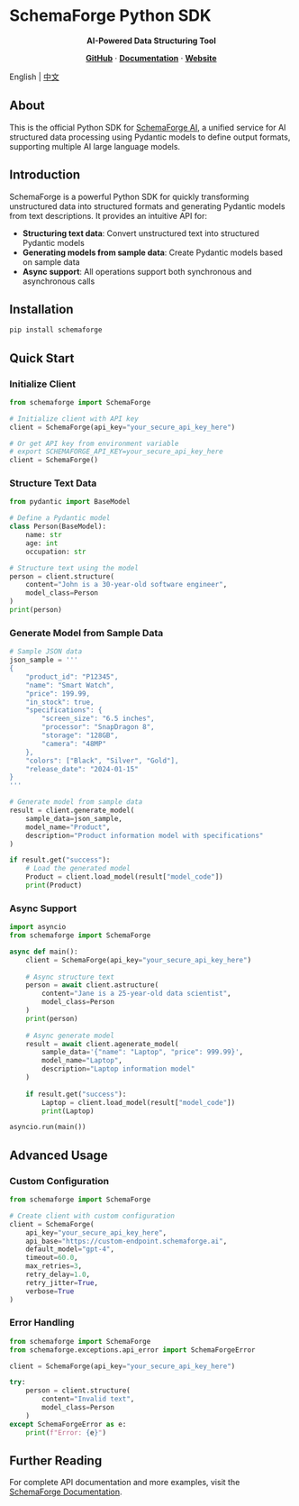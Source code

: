 # SchemaForge Python SDK

<div align="center">
  <p>
    <strong>AI-Powered Data Structuring Tool</strong>
  </p>
  <p>
    <a href="https://github.com/X-Zero-L/schemaforge-sdk"><strong>GitHub</strong></a> ·
    <a href="https://github.com/X-Zero-L/schemaforge-sdk/docs"><strong>Documentation</strong></a> ·
    <a href="https://github.com/X-Zero-L/schemaforge-sdk"><strong>Website</strong></a>
  </p>
</div>

English | [中文](./README_CN.md)

## About

This is the official Python SDK for [SchemaForge AI](https://github.com/X-Zero-L/schemaforge-ai), a unified service for AI structured data processing using Pydantic models to define output formats, supporting multiple AI large language models.

## Introduction

SchemaForge is a powerful Python SDK for quickly transforming unstructured data into structured formats and generating Pydantic models from text descriptions. It provides an intuitive API for:

- **Structuring text data**: Convert unstructured text into structured Pydantic models
- **Generating models from sample data**: Create Pydantic models based on sample data
- **Async support**: All operations support both synchronous and asynchronous calls

## Installation

```bash
pip install schemaforge
```

## Quick Start

### Initialize Client

```python
from schemaforge import SchemaForge

# Initialize client with API key
client = SchemaForge(api_key="your_secure_api_key_here")

# Or get API key from environment variable
# export SCHEMAFORGE_API_KEY=your_secure_api_key_here
client = SchemaForge()
```

### Structure Text Data

```python
from pydantic import BaseModel

# Define a Pydantic model
class Person(BaseModel):
    name: str
    age: int
    occupation: str

# Structure text using the model
person = client.structure(
    content="John is a 30-year-old software engineer",
    model_class=Person
)
print(person)
```

### Generate Model from Sample Data

```python
# Sample JSON data
json_sample = '''
{
    "product_id": "P12345",
    "name": "Smart Watch",
    "price": 199.99,
    "in_stock": true,
    "specifications": {
        "screen_size": "6.5 inches",
        "processor": "SnapDragon 8",
        "storage": "128GB",
        "camera": "48MP"
    },
    "colors": ["Black", "Silver", "Gold"],
    "release_date": "2024-01-15"
}
'''

# Generate model from sample data
result = client.generate_model(
    sample_data=json_sample,
    model_name="Product",
    description="Product information model with specifications"
)

if result.get("success"):
    # Load the generated model
    Product = client.load_model(result["model_code"])
    print(Product)
```

### Async Support

```python
import asyncio
from schemaforge import SchemaForge

async def main():
    client = SchemaForge(api_key="your_secure_api_key_here")
    
    # Async structure text
    person = await client.astructure(
        content="Jane is a 25-year-old data scientist",
        model_class=Person
    )
    print(person)
    
    # Async generate model
    result = await client.agenerate_model(
        sample_data='{"name": "Laptop", "price": 999.99}',
        model_name="Laptop",
        description="Laptop information model"
    )
    
    if result.get("success"):
        Laptop = client.load_model(result["model_code"])
        print(Laptop)

asyncio.run(main())
```

## Advanced Usage

### Custom Configuration

```python
from schemaforge import SchemaForge

# Create client with custom configuration
client = SchemaForge(
    api_key="your_secure_api_key_here",
    api_base="https://custom-endpoint.schemaforge.ai",
    default_model="gpt-4",
    timeout=60.0,
    max_retries=3,
    retry_delay=1.0,
    retry_jitter=True,
    verbose=True
)
```

### Error Handling

```python
from schemaforge import SchemaForge
from schemaforge.exceptions.api_error import SchemaForgeError

client = SchemaForge(api_key="your_secure_api_key_here")

try:
    person = client.structure(
        content="Invalid text",
        model_class=Person
    )
except SchemaForgeError as e:
    print(f"Error: {e}")
```

## Further Reading

For complete API documentation and more examples, visit the [SchemaForge Documentation](https://github.com/X-Zero-L/schemaforge-sdk/docs). 